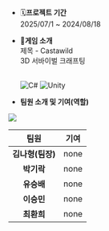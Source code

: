 - 🗓️**프로젝트 기간**
  <br> 2025/07/1 ~ 2024/08/18

- 🧶**게임 소개**
  <br> 제목 - Castawild
  <br> 3D 서바이벌 크래프팅

  <br> ![C#](https://img.shields.io/badge/-C%23-239120?style=flat-square&logo=csharp&logoColor=white)
  ![Unity](https://img.shields.io/badge/-Unity-100000?style=flat-square&logo=unity&logoColor=white)
  
- **팀원 소개 및 기여(역할)**
<a href="https://github.com/Lesin928/Castawild/graphs/contributors">
  <img src="https://contrib.rocks/image?repo=Lesin928/Castawild" style="zoom: 100%;"/></a>

|    팀원    |                      기여                       |
| :--------: | :---------------------------------------------: |
| **김나형(팀장)** |    none  |
| **박기락** | none |
| **유승배** |    none  |
| **이승민** | none |
| **최환희** |    none  |


</p>
